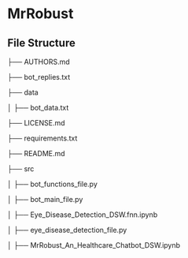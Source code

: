# MrRobust

## File Structure

├── AUTHORS.md


├── bot_replies.txt


├── data


│   ├── bot_data.txt


├── LICENSE.md


├── requirements.txt


├── README.md


├── src


│   ├── bot_functions_file.py


│   ├── bot_main_file.py


│   ├── Eye_Disease_Detection_DSW.fnn.ipynb


│   ├── eye_disease_detection_file.py


│   ├── MrRobust_An_Healthcare_Chatbot_DSW.ipynb



